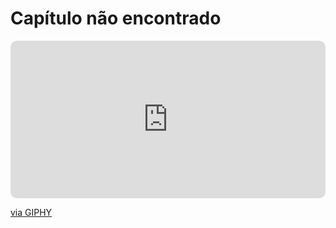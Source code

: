# Capítulo não encontrado

<div style="width:100%;border-radius:10px;height:0;padding-bottom:50%;position:relative;"><iframe src="https://giphy.com/embed/6uGhT1O4sxpi8" width="100%" height="100%" style="border-radius:10px;position:absolute" frameBorder="0" class="giphy-embed" allowFullScreen></iframe></div><p><a href="https://giphy.com/gifs/awkward-pulp-fiction-john-travolta-6uGhT1O4sxpi8">via GIPHY</a></p>
